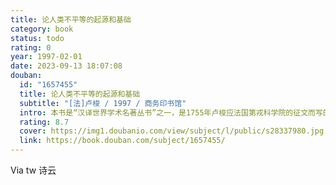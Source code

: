 ```yaml
---
title: 论人类不平等的起源和基础
category: book
status: todo
rating: 0
year: 1997-02-01
date: 2023-09-13 18:07:08
douban:
  id: "1657455"
  title: 论人类不平等的起源和基础
  subtitle: "[法]卢梭 / 1997 / 商务印书馆"
  intro: 本书是“汉译世界学术名著丛书”之一，是1755年卢梭应法国第戎科学院的征文而写的论文。在性质上，这是一部阐发政治思想的著作，其重要性仅次于1762年卢梭的《社会契约论》；而在思想体系上，本书可视为《社会契约论》的基础的绪论。当卢梭同时代的一些哲学家把人类的进步设想为一个不断上升的过程时，卢梭却已发现人类历史发展本身所具有的两面性（进步与落后）和所包含的内在矛盾。他认为贫困和奴役，亦即人类不平等的产
  rating: 8.7
  cover: https://img1.doubanio.com/view/subject/l/public/s28337980.jpg
  link: https://book.douban.com/subject/1657455/
---
```


Via tw 诗云
